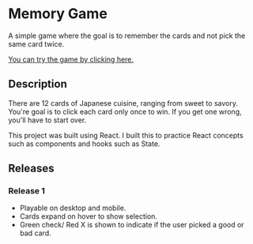 # Memory Game

A simple game where the goal is to remember the cards and not pick the same card twice.

[You can try the game by clicking here.](https://japanese-cuisine-memory-match-game.pages.dev/)

## Description

There are 12 cards of Japanese cuisine, ranging from sweet to savory. You're goal is to click each card only once to win. If you get one wrong, you'll have to start over.

This project was built using React. I built this to practice React concepts such as components and hooks such as State.

## Releases

### Release 1

- Playable on desktop and mobile.
- Cards expand on hover to show selection.
- Green check/ Red X is shown to indicate if the user picked a good or bad card.
